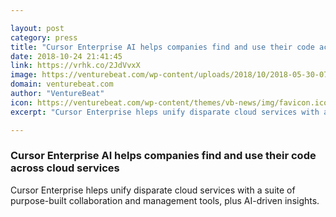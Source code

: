 ```yaml
---

layout: post
category: press
title: "Cursor Enterprise AI helps companies find and use their code across cloud services"
date: 2018-10-24 21:41:45
link: https://vrhk.co/2JdVvxX
image: https://venturebeat.com/wp-content/uploads/2018/10/2018-05-30-07_49_30.gif?fit=1936%2C980&strip=all
domain: venturebeat.com
author: "VentureBeat"
icon: https://venturebeat.com/wp-content/themes/vb-news/img/favicon.ico
excerpt: "Cursor Enterprise hleps unify disparate cloud services with a suite of purpose-built collaboration and management tools, plus AI-driven insights."

---
```


### Cursor Enterprise AI helps companies find and use their code across cloud services

Cursor Enterprise hleps unify disparate cloud services with a suite of purpose-built collaboration and management tools, plus AI-driven insights.